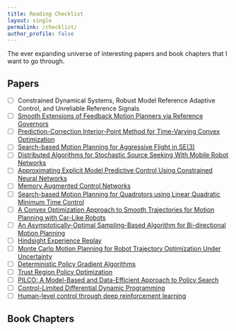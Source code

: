 ```yaml
---
title: Reading Checklist 
layout: single
permalink: /checklist/
author_profile: false
---
```


The ever expanding universe of interesting papers and book chapters that I want to go through.

## Papers
- [ ] Constrained Dynamical Systems, Robust Model Reference Adaptive Control, and Unreliable Reference Signals
- [ ] [Smooth Extensions of Feedback Motion Planners via Reference Governors](https://repository.upenn.edu/cgi/viewcontent.cgi?article=1846&context=ese_papers)
- [ ] [Prediction-Correction Interior-Point Method for Time-Varying Convex Optimization](https://arxiv.org/pdf/1608.07544.pdf)
- [ ] [Search-based Motion Planning for Aggressive Flight in SE(3)](https://arxiv.org/pdf/1710.02748.pdf)
- [ ] [Distributed Algorithms for Stochastic Source Seeking With Mobile Robot Networks](https://arxiv.org/pdf/1402.0051.pdf)
- [ ] [Approximating Explicit Model Predictive Control Using Constrained Neural Networks](https://natanaso.github.io/ref/Chen_DeepMPC_ACC18.pdf)
- [ ] [Memory Augmented Control Networks](https://arxiv.org/pdf/1709.05706.pdf)
- [ ] [Search-based Motion Planning for Quadrotors using Linear Quadratic Minimum Time Control](https://arxiv.org/pdf/1709.05401.pdf)
- [ ] [A Convex Optimization Approach to Smooth Trajectories for Motion Planning with Car-Like Robots](https://arxiv.org/pdf/1506.01085.pdf)
- [ ] [An Asymptotically-Optimal Sampling-Based Algorithm for Bi-directional Motion Planning](https://www.ncbi.nlm.nih.gov/pmc/articles/PMC4797999/pdf/nihms736586.pdf)
- [ ] [Hindsight Experience Replay](http://papers.nips.cc/paper/7090-hindsight-experience-replay.pdf)
- [ ] [Monte Carlo Motion Planning for Robot Trajectory Optimization Under Uncertainty](https://arxiv.org/pdf/1504.08053.pdf)
- [ ] [Deterministic Policy Gradient Algorithms](https://hal.inria.fr/file/index/docid/938992/filename/dpg-icml2014.pdf)
- [ ] [Trust Region Policy Optimization](http://proceedings.mlr.press/v37/schulman15.pdf)
- [ ] [PILCO: A Model-Based and Data-Efficient Approach to Policy Search](https://pdfs.semanticscholar.org/053d/ec3537df88a1f68b53e33e1462a6b88066f6.pdf)
- [ ] [Control-Limited Differential Dynamic Programming](https://homes.cs.washington.edu/~todorov/papers/TassaICRA14.pdf)
- [ ] [Human-level control through deep reinforcement learning](http://www.davidqiu.com:8888/research/nature14236.pdf)

## Book Chapters





